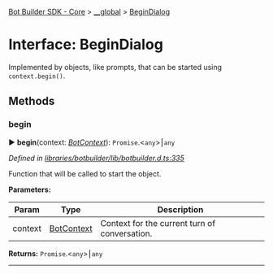 [Bot Builder SDK - Core](../README.md) > [__global](../modules/botbuilder.__global.md) > [BeginDialog](../interfaces/botbuilder.__global.begindialog.md)



# Interface: BeginDialog


Implemented by objects, like prompts, that can be started using `context.begin()`.


## Methods
<a id="begin"></a>

###  begin

► **begin**(context: *[BotContext](botbuilder.__global.botcontext.md)*): `Promise`.<`any`>⎮`any`



*Defined in [libraries/botbuilder/lib/botbuilder.d.ts:335](https://github.com/Microsoft/botbuilder-js/blob/a28edbb/libraries/botbuilder/lib/botbuilder.d.ts#L335)*



Function that will be called to start the object.


**Parameters:**

| Param | Type | Description |
| ------ | ------ | ------ |
| context | [BotContext](botbuilder.__global.botcontext.md)   |  Context for the current turn of conversation. |





**Returns:** `Promise`.<`any`>⎮`any`





___


